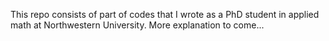This repo consists of part of codes that I wrote as a PhD student in applied math at Northwestern University. More explanation to come...

